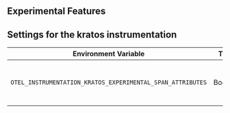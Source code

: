 ## Experimental Features

## Settings for the kratos instrumentation

| Environment Variable                                       | Type    | Default | Description                                         |
|------------------------------------------------------------|---------|---------|-----------------------------------------------------|
| `OTEL_INSTRUMENTATION_KRATOS_EXPERIMENTAL_SPAN_ATTRIBUTES` | Boolean | `false` | Enable the capture of experimental span attributes. |
